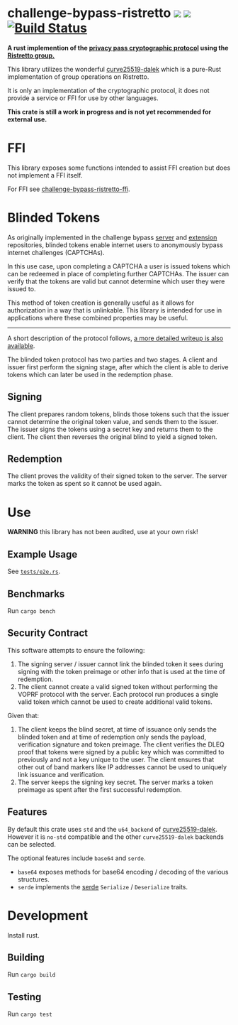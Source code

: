 # challenge-bypass-ristretto [![](https://img.shields.io/crates/v/challenge-bypass-ristretto.svg)](https://crates.io/crates/challenge-bypass-ristretto) [![](https://docs.rs/challenge-bypass-ristretto/badge.svg)](https://docs.rs/challenge-bypass-ristretto) [![Build Status](https://github.com/brave-intl/challenge-bypass-ristretto/workflows/CI/badge.svg)](https://github.com/brave-intl/challenge-bypass-ristretto/actions)

**A rust implemention of the
[privacy pass cryptographic protocol](https://www.petsymposium.org/2018/files/papers/issue3/popets-2018-0026.pdf)
using the [Ristretto group.](https://ristretto.group/)**

This library utilizes the wonderful [curve25519-dalek](https://github.com/dalek-cryptography/curve25519-dalek)
which is a pure-Rust implementation of group operations on Ristretto.

It is only an implementation of the cryptographic protocol,
it does not provide a service or FFI for use by other languages.

**This crate is still a work in progress and is not yet recommended for external use.**

# FFI

This library exposes some functions intended to assist FFI creation but does
not implement a FFI itself.

For FFI see [challenge-bypass-ristretto-ffi](https://github.com/brave-intl/challenge-bypass-ristretto-ffi).

# Blinded Tokens

As originally implemented in the challenge bypass
[server](https://github.com/privacypass/challenge-bypass-server) and
[extension](https://github.com/privacypass/challenge-bypass-extension)
repositories, blinded tokens enable internet users to anonymously
bypass internet challenges (CAPTCHAs).

In this use case, upon completing a CAPTCHA a user is issued tokens which can be
redeemed in place of completing further CAPTCHAs. The issuer
can verify that the tokens are valid but cannot determine which user they
were issued to.

This method of token creation is generally useful as it allows for
authorization in a way that is unlinkable. This library is intended for
use in applications where these combined properties may be useful.

---

A short description of the protocol follows, [a more detailed writeup is also available].

The blinded token protocol has two parties and two stages. A client and
issuer first perform the signing stage, after which the client is
able to derive tokens which can later be used in the redemption phase.

## Signing

The client prepares random tokens, blinds
those tokens such that the issuer cannot determine the original token value,
and sends them to the issuer. The issuer signs the tokens using a secret key
and returns them to the client. The client then reverses the original blind to yield
a signed token.

## Redemption

The client proves the validity of their signed token to the server. The
server marks the token as spent so it cannot be used again.

# Use

**WARNING** this library has not been audited, use at your own risk!

## Example Usage
See [`tests/e2e.rs`].

## Benchmarks

Run `cargo bench`

## Security Contract

This software attempts to ensure the following:

1. The signing server / issuer cannot link the blinded token it sees during
   signing with the token preimage or other info that is used at the time of 
   redemption.
1. The client cannot create a valid signed token without performing the VOPRF
   protocol with the server. Each protocol run produces a single valid token
   which cannot be used to create additional valid tokens.

Given that:

1. The client keeps the blind secret, at time of issuance only sends the
   blinded token and at time of redemption only sends the payload, verification
   signature and token preimage. The client verifies the DLEQ proof that tokens
   were signed by a public key which was committed to previously and not a key
   unique to the user. The client ensures that other out of band markers like IP 
   addresses cannot be used to uniquely link issuance and verification.
1. The server keeps the signing key secret. The server marks a token preimage
   as spent after the first successful redemption.

## Features

By default this crate uses `std` and the `u64_backend` of [curve25519-dalek](https://github.com/dalek-cryptography/curve25519-dalek). However it is `no-std` compatible and the other `curve25519-dalek` backends can be selected.

The optional features include `base64` and `serde`.

* `base64` exposes methods for base64 encoding / decoding of the various structures.
* `serde` implements the [serde](https://serde.rs) `Serialize` / `Deserialize` traits.

# Development

Install rust.

## Building

Run `cargo build`

## Testing

Run `cargo test`

[`tests/e2e.rs`]: tests/e2e.rs
[a more detailed writeup is also available]: https://docs.rs/challenge-bypass-ristretto#cryptographic-protocol
